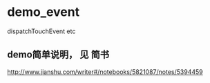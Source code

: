 # demo_event
dispatchTouchEvent etc

## demo简单说明， 见 简书
http://www.jianshu.com/writer#/notebooks/5821087/notes/5394459